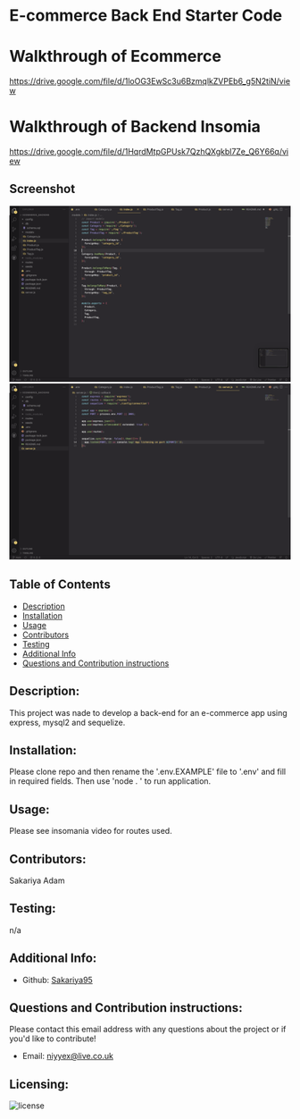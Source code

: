 # E-commerce Back End Starter Code

# Walkthrough of Ecommerce

https://drive.google.com/file/d/1loOG3EwSc3u6BzmqlkZVPEb6_g5N2tiN/view

# Walkthrough of Backend Insomia

https://drive.google.com/file/d/1HqrdMtpGPUsk7QzhQXgkbl7Ze_Q6Y66q/view

## Screenshot

![Sceenshot of Ecommerce](./ecom1.png)
![Sceenshot of Ecommerce](./ecom2.png)

## Table of Contents

- [Description](#description)
- [Installation](#installation)
- [Usage](#usage)
- [Contributors](#contributors)
- [Testing](#testing)
- [Additional Info](#additional-info)
- [Questions and Contribution instructions](#questions-and-contribution-instructions)

## Description:

This project was nade to develop a back-end for an e-commerce app using express, mysql2 and sequelize.

## Installation:

Please clone repo and then rename the '.env.EXAMPLE' file to '.env' and fill in required fields. Then use 'node . ' to run application.

## Usage:

Please see insomania video for routes used.

## Contributors:

Sakariya Adam

## Testing:

n/a

## Additional Info:

- Github: [Sakariya95](https://github.com/Sakariya95)

## Questions and Contribution instructions:

Please contact this email address with any questions about the project or if you'd like to contribute!

- Email: niyyex@live.co.uk

## Licensing:

![license](https://img.shields.io/badge/license-MIT-blue)
